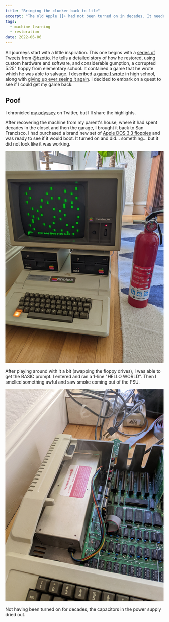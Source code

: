```yaml
---
title: "Bringing the clunker back to life"
excerpt: "The old Apple ][+ had not been turned on in decades. It needed a lot of help to work again."
tags:
  - machine learning
  - restoration
date: 2022-06-06
---
```


All journeys start with a little inspiration. This one begins with a [series of Tweets](https://twitter.com/bzotto/status/1353797383201558531) from [@bzotto](https://twitter.com/bzotto). He tells a detailed story of how he restored, using custom hardware and software, and considerable gumption, a corrupted 5.25" floppy from elementary school. It contained a game that he wrote which he was able to salvage. I described [a game I wrote](https://mortalwayfare.com/in-the-beginning-there-was-basic/) in high school, along with [giving up ever seeing it again](https://mortalwayfare.com/remnant-from-the-past/). I decided to embark on a quest to see if I could get my game back.

## Poof
I chronicled [my odyssey](https://twitter.com/markdcramer/status/1460289742726217733) on Twitter, but I'll share the highlights.

After recovering the machine from my parent's house, where it had spent decades in the closet and then the garage, I brought it back to San Francisco. I had purchased a brand new set of [Apple DOS 3.3 floppies](https://www.ebluejay.com/ads/item/4249176) and was ready to see if it would boot. It turned on and did... something... but it did not look like it was working.

![The first boot in many, many years...](/assets/images/apple2/first-boot-with-fire-extinguisher.jpg)

After playing around with it a bit (swapping the floppy drives), I was able to get the BASIC prompt. I entered and ran a 1-line "HELLO WORLD". Then I smelled something awful and saw smoke coming out of the PSU. 

![PSC fries and gives off smoke](/assets/images/apple2/psu-goes-up-in-smoke.jpg)

Not having been turned on for decades, the capacitors in the power supply dried out. 